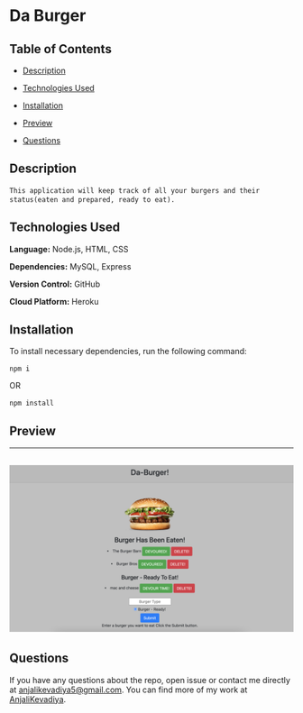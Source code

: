 # Da Burger

## Table of Contents

- [Description](#description)

- [Technologies Used](#technologies-used)

- [Installation](#installation)

- [Preview](#preview)

- [Questions](#questions)

## Description

```
This application will keep track of all your burgers and their status(eaten and prepared, ready to eat).
```

## Technologies Used

**Language:** Node.js, HTML, CSS

**Dependencies:** MySQL, Express

**Version Control:** GitHub

**Cloud Platform:** Heroku

## Installation

To install necessary dependencies, run the following command:

```
npm i
```

OR

```
npm install
```

## Preview

---

## <img src="./public/assets/images/home.png">

## Questions

If you have any questions about the repo, open issue or contact me directly at [anjalikevadiya5@gmail.com](anjalikevadiya5@gmail.com). You can find more of my work at [AnjaliKevadiya](https://github.com/AnjaliKevadiya).
